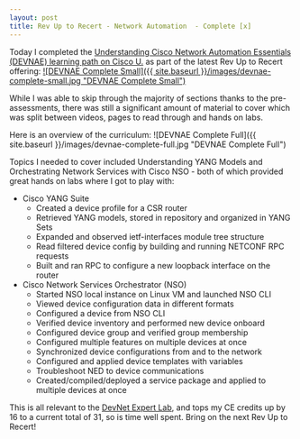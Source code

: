 ```yaml
---
layout: post
title: Rev Up to Recert - Network Automation  - Complete [x]
---
```

Today I completed the [Understanding Cisco Network Automation Essentials (DEVNAE) learning path on Cisco U.](https://blog.petergilani.com/rev-up-to-recert-network-automation) as part of the latest Rev Up to Recert offering:
[![DEVNAE Complete Small]({{ site.baseurl }}/images/devnae-complete-small.jpg "DEVNAE Complete Small")](https://blog.petergilani.com/rev-up-to-recert-automation-complete/)

While I was able to skip through the majority of sections thanks to the pre-assessments, there was still a significant amount of material to cover which was split between videos, pages to read through and hands on labs.

Here is an overview of the curriculum:
![DEVNAE Complete Full]({{ site.baseurl }}/images/devnae-complete-full.jpg "DEVNAE Complete Full")

Topics I needed to cover included Understanding YANG Models and Orchestrating Network Services with Cisco NSO - both of which provided great hands on labs where I got to play with:
- Cisco YANG Suite
  - Created a device profile for a CSR router
  - Retrieved YANG models, stored in repository and organized in YANG Sets
  - Expanded and observed ietf-interfaces module tree structure
  - Read filtered device config by building and running NETCONF RPC requests
  - Built and ran RPC to configure a new loopback interface on the router
- Cisco Network Services Orchestrator (NSO)
  - Started NSO local instance on Linux VM and launched NSO CLI
  - Viewed device configuration data in different formats
  - Configured a device from NSO CLI
  - Verified device inventory and performed new device onboard
  - Configured device group and verified group membership
  - Configured multiple features on multiple devices at once
  - Synchronized device configurations from and to the network
  - Configured and applied device templates with variables
  - Troubleshoot NED to device communications
  - Created/compiled/deployed a service package and applied to multiple devices at once

This is all relevant to the [DevNet Expert Lab](https://learningnetwork.cisco.com/s/devnet-expert-exam-topics-lab), and tops my CE credits up by 16 to a current total of 31, so is time well spent. Bring on the next Rev Up to Recert!